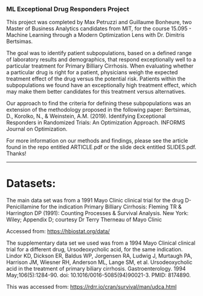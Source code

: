 ### ML Exceptional Drug Responders Project

This project was completed by Max Petruzzi and Guillaume Bonheure, two Master of Business Analytics candidates from MIT, for the course 15.095 - Machine Learning through a Modern Optimization Lens with Dr. Dimitris Bertsimas.

The goal was to identify patient subpopulations, based on a defined range of laboratory results and demographics, that respond exceptionally well to a particular treatment for Primary Billiary Cirrhosis. When evaluating whether a particular drug is right for a patient, physicians weigh the expected treatment effect of the drug versus the potential risk. Patients within the subpopulations we found have an exceptionally high treatment effect, which may make them better candidates for this treatment versus alternatives.

Our approach to find the criteria for defining these subpopulations was an extension of the methodology proposed in the following paper:
Bertsimas, D., Korolko, N., & Weinstein, A.M. (2019). Identifying Exceptional Responders in Randomized Trials: An Optimization Approach. INFORMS Journal on Optimization.

For more information on our methods and findings, please see the article found in the repo entitled ARTICLE.pdf or the slide deck entitled SLIDES.pdf. Thanks!

______________________________________________________________________________________________________________________________

# Datasets:

The main data set was from a 1991 Mayo Clinic clinical trial for the drug D-Penicillamine for the indication Primary Billiary Cirrhosis:
Fleming TR & Harrington DP (1991): Counting Processes & Survival Analysis. New York: Wiley; Appendix D; courtesy Dr Terry Therneau of Mayo Clinic

Accessed from:
https://hbiostat.org/data/

The supplementary data set we used was from a 1994 Mayo Clinical clinical trial for a different drug, Ursodeoxycholic acid, for the same indication.
Lindor KD, Dickson ER, Baldus WP, Jorgensen RA, Ludwig J, Murtaugh PA, Harrison JM, Wiesner RH, Anderson ML, Lange SM, et al. Ursodeoxycholic acid in the treatment of primary biliary cirrhosis. Gastroenterology. 1994 May;106(5):1284-90. doi: 10.1016/0016-5085(94)90021-3. PMID: 8174890.

This was accessed from:
https://rdrr.io/cran/survival/man/udca.html



